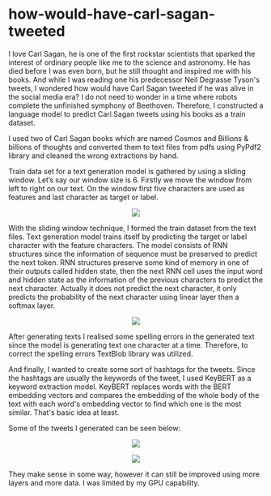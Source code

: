 # how-would-have-carl-sagan-tweeted

I love Carl Sagan, he is one of the first rockstar scientists that sparked the interest of ordinary people like me to the science and astronomy. He has died before I was even born, but he still thought and inspired me with his books. And while I was reading one his predecessor Neil Degrasse Tyson's tweets, I wondered how would have Carl Sagan tweeted if he was alive in the social media era? I do not need to wonder in a time where robots complete the unfinished symphony of Beethoven. Therefore, I constructed a language model to predict Carl Sagan tweets using his books as a train dataset. 

I used two of Carl Sagan books which are named Cosmos and Billions & billions of thoughts and converted them to text files from pdfs using PyPdf2 library and cleaned the wrong extractions by hand.

Train data set for a text generation model is gathered by using a sliding window. Let’s say our window size is 6. Firstly we move the window from left to right on our text. On the window first five characters are used as features and last character as target or label. 

<p align="center">
  <img src="https://user-images.githubusercontent.com/77073029/198904154-f92cde1e-d0b0-42bd-96a1-39ad55b6175d.png" />
</p>

With the sliding window technique, I formed the train dataset from the text files. Text generation model trains itself by predicting the target or label character with the feature characters. The model consists of RNN structures since the information of sequence must be preserved to predict the next token. RNN structures preserve some kind of memory in one of their outputs called hidden state, then the next RNN cell uses the input word and hidden state as the information of the previous characters to predict the next character. Actually it does not predict the next character, it only predicts the probability of the next character using linear layer then a softmax layer.

<p align="center">
  <img src="https://user-images.githubusercontent.com/77073029/198904289-81b86395-f14e-42f1-9701-fa8fdaa731cd.png" />
</p>

After generating texts I realised some spelling errors in the generated text since the model is generating text one character at a time. Therefore, to correct the spelling errors TextBlob library was utilized.

And finally, I wanted to create some sort of hashtags for the tweets. Since the hashtags are usually the keywords of the tweet, I used KeyBERT as a keyword extraction model. KeyBERT replaces words with the BERT embedding vectors and compares the embedding of the whole body of the text with each word's embedding vector to find which one is the most similar. That's basic idea at least. 

Some of the tweets I generated can be seen below:

<p align="center">
  <img src="https://user-images.githubusercontent.com/77073029/198904049-39a1faf7-5aa2-417a-91b9-08b89151a2ce.png" />
</p>

<p align="center">
  <img src="https://user-images.githubusercontent.com/77073029/198904058-4128eb4c-0b48-4bcd-9948-7c60470b931e.png" />
</p>

They make sense in some way, however it can still be improved using more layers and more data. I was limited by my GPU capability.
